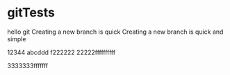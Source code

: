 # gitTests
hello git
Creating a new branch is quick
Creating a new branch is quick and simple


12344
abcddd
f222222
22222ffffffffff



3333333fffffff
